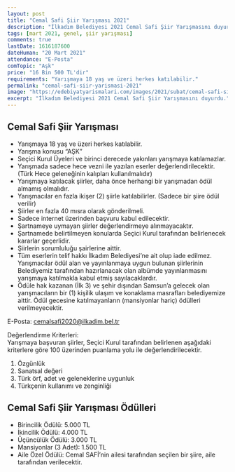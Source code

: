 ```yaml
---
layout: post
title: "Cemal Safi Şiir Yarışması 2021"
description: "İlkadım Belediyesi 2021 Cemal Safi Şiir Yarışmasını duyurdu."
tags: [mart 2021, genel, şiir yarışması]
comments: true
lastDate: 1616187600 
dateHuman: "20 Mart 2021"
attendance: "E-Posta"
comTopic: "Aşk"
price: "16 Bin 500 TL'dir"
requirements: "Yarışmaya 18 yaş ve üzeri herkes katılabilir."
permalink: "cemal-safi-siir-yarismasi-2021"
image: "https://edebiyatyarismalari.com/images/2021/subat/cemal-safi-siir-yarismasi.jpg"
excerpt: "İlkadım Belediyesi 2021 Cemal Safi Şiir Yarışmasını duyurdu."
---
```


## Cemal Safi Şiir Yarışması
- Yarışmaya 18 yaş ve üzeri herkes katılabilir.
- Yarışma konusu “AŞK” 
- Seçici Kurul Üyeleri ve birinci derecede yakınları yarışmaya katılamazlar.
- Yarışmada sadece hece vezni ile yazılan eserler değerlendirilecektir. (Türk Hece geleneğinin kalıpları kullanılmalıdır)
- Yarışmaya katılacak şiirler, daha önce herhangi bir yarışmadan ödül almamış olmalıdır.
- Yarışmacılar en fazla ikişer (2) şiirle katılabilirler. (Sadece bir şiire ödül verilir)
- Şiirler en fazla 40 mısra olarak gönderilmeli. 
- Sadece internet üzerinden başvuru kabul edilecektir.
- Şartnameye uymayan şiirler değerlendirmeye alınmayacaktır.
- Şartnamede belirtilmeyen konularda Seçici Kurul tarafından belirlenecek kararlar geçerlidir. 
- Şiirlerin sorumluluğu şairlerine aittir.
- Tüm eserlerin telif hakkı İlkadım Belediyesi’ne ait olup iade edilmez. Yarışmacılar ödül alan ve yayınlanmaya uygun bulunan şiirlerinin Belediyemiz tarafından hazırlanacak olan albümde yayınlanmasını yarışmaya katılmakla kabul etmiş sayılacaklardır. 
- Ödüle hak kazanan (İlk 3) ve şehir dışından Samsun’a gelecek olan yarışmacıların bir (1) kişilik ulaşım ve konaklama masrafları belediyemize aittir. Ödül gecesine katılmayanların (mansiyonlar hariç) ödülleri verilmeyecektir.

E-Posta: cemalsafi2020@ilkadim.bel.tr

Değerlendirme Kriterleri:  
Yarışmaya başvuran şiirler, Seçici Kurul tarafından belirlenen aşağıdaki kriterlere göre 100 üzerinden puanlama yolu ile değerlendirilecektir.  
1. Özgünlük
2. Sanatsal değeri
3. Türk örf, adet ve geleneklerine uygunluk
4. Türkçenin kullanımı ve zenginliği

## Cemal Safi Şiir Yarışması Ödülleri
- Birincilik Ödülü: 5.000 TL
- İkincilik Ödülü: 4.000 TL
- Üçüncülük Ödülü: 3.000 TL
- Mansiyonlar (3 Adet): 1.500 TL
- Aile Özel Ödülü: Cemal SAFİ’nin ailesi tarafından seçilen bir şiire, aile tarafından verilecektir.